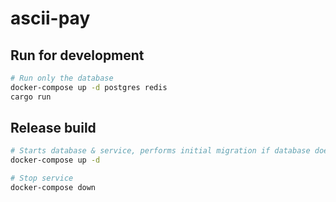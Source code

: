 # ascii-pay

## Run for development

```bash
# Run only the database
docker-compose up -d postgres redis
cargo run
```

## Release build

```bash
# Starts database & service, performs initial migration if database doesn't exist yet
docker-compose up -d

# Stop service
docker-compose down
```
